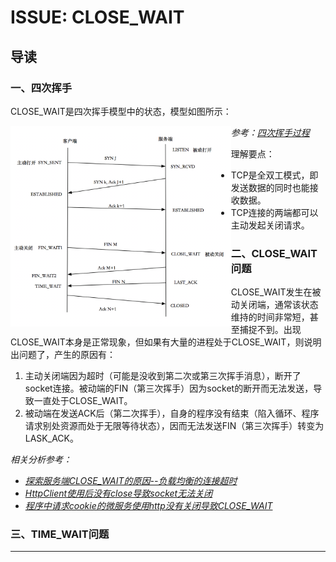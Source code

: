# ISSUE: CLOSE_WAIT

## 导读

### 一、四次挥手

CLOSE_WAIT是四次挥手模型中的状态，模型如图所示：

<img src="images/四次挥手.png" width="70%" style="float: left;">

*参考：[四次挥手过程][1]*

理解要点：

+ TCP是全双工模式，即发送数据的同时也能接收数据。
+ TCP连接的两端都可以主动发起关闭请求。

### 二、CLOSE_WAIT问题

CLOSE_WAIT发生在被动关闭端，通常该状态维持的时间非常短，甚至捕捉不到。出现CLOSE_WAIT本身是正常现象，但如果有大量的进程处于CLOSE_WAIT，则说明出问题了，产生的原因有：

1. 主动关闭端因为超时（可能是没收到第二次或第三次挥手消息），断开了socket连接。被动端的FIN（第三次挥手）因为socket的断开而无法发送，导致一直处于CLOSE_WAIT。
2. 被动端在发送ACK后（第二次挥手），自身的程序没有结束（陷入循环、程序请求别处资源而处于无限等待状态），因而无法发送FIN（第三次挥手）转变为LASK_ACK。

*相关分析参考：*

+ *[探索服务端CLOSE_WAIT的原因--负载均衡的连接超时][2]*
+ *[HttpClient使用后没有close导致socket无法关闭][3]*
+ *[程序中请求cookie的微服务使用http没有关闭导致CLOSE_WAIT][4]*

### 三、TIME_WAIT问题



------

[1]: https://blog.csdn.net/O9A0MA/article/details/90731748 "四次挥手和2MSL的原因"
[2]: https://mp.weixin.qq.com/s?__biz=MzI4MjA4ODU0Ng==&mid=402163560&idx=1&sn=5269044286ce1d142cca1b5fed3efab1&3rd=MzA3MDU4NTYzMw==&scene=6#rd "探索服务端CLOSE_WAIT的原因--负载均衡的连接超时"
[3]: https://mrdear.cn/2018/05/03/运维/linux-tcp_close_wait/ "HttpClient不调用close问题和TIME_WAIT分析"
[4]: https://www.jianshu.com/p/83bbeb33ed20 "程序中请求cookie的微服务使用http没有关闭导致CLOSE_WAIT"